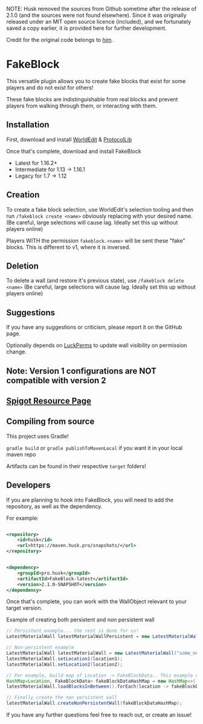 NOTE: Husk removed the sources from Github sometime after the release of 2.1.0 (and the sources were not found elsewhere). Since it was originally released under an MIT open source licence (included), and we fortunately saved a copy earlier, it is provided here for further development.

Credit for the original code belongs to [him](https://www.spigotmc.org/resources/12830/).

# FakeBlock

This versatile plugin allows you to create fake blocks that exist for some players and do not exist for others!

These fake blocks are indistinguishable from real blocks and prevent players from walking through them, or interacting
with them.

## Installation

First, download and install [WorldEdit](https://dev.bukkit.org/projects/worldedit)
& [ProtocolLib](https://www.spigotmc.org/resources/protocollib.1997/)

Once that's complete, download and install FakeBlock

- Latest for 1.16.2+
- Intermediate for 1.13 -> 1.16.1
- Legacy for 1.7 -> 1.12

## Creation

To create a fake block selection, use WorldEdit's selection tooling and then run ``/fakeblock create <name>``
obviously replacing <name> with your desired name. (Be careful, large selections will cause lag. Ideally set this up
without players online)

Players WITH the permission
``fakeblock.<name>`` will be sent these "fake" blocks. This is different to v1, where it is inversed.

## Deletion

To delete a wall (and restore it's previous state), use ``/fakeblock delete <name>`` (Be careful, large selections will
cause lag. Ideally set this up without players online)

## Suggestions

If you have any suggestions or criticism, please report it on the GitHub page.

Optionally depends on [LuckPerms](https://luckperms.net/) to update wall visibility on permission change.

## Note: Version 1 configurations are NOT compatible with version 2

## [Spigot Resource Page](https://www.spigotmc.org/resources/fakeblock.12830/)

## Compiling from source

This project uses Gradle!

```gradle build``` or ```gradle publishToMavenLocal``` if you want it in your local maven repo

Artifacts can be found in their respective ``target`` folders!

## Developers

If you are planning to hook into FakeBlock, you will need to add the repository, as well as the dependency.

For example:

```xml

<repository>
    <id>husk</id>
    <url>https://maven.husk.pro/snapshots/</url>
</repository>
```

```xml

<dependency>
    <groupId>pro.husk</groupId>
    <artifactId>FakeBlock-latest</artifactId>
    <version>2.1.0-SNAPSHOT</version>
</dependency>
```

Once that's complete, you can work with the WallObject relevant to your target version.

Example of creating both persistent and non persistent wall

```java
// Persistent example... the rest is done for us!
LatestMaterialWall latestMaterialWallPersistent = new LatestMaterialWall("some_persistent_wall", location1, location2);

// Non-persistent example
LatestMaterialWall latestMaterialWall = new LatestMaterialWall("some_non_persistent_wall");
latestMaterialWall.setLocation1(location1);
latestMaterialWall.setLocation2(location2);

// For example, build map of Location -> FakeBlockData.. This example uses the world data, however, you might want to load from a schematic or something.
HashMap<Location, FakeBlockData> fakeBlockDataHashMap = new HashMap<>();
latestMaterialWall.loadBlocksInBetween().forEach(location -> fakeBlockDataHashMap.put(location, new FakeBlockData(location.getBlock().getBlockData())));

// Finally create the non persistent wall
latestMaterialWall.createNonPersistentWall(fakeBlockDataHashMap);
```

If you have any further questions feel free to reach out, or create an issue!
